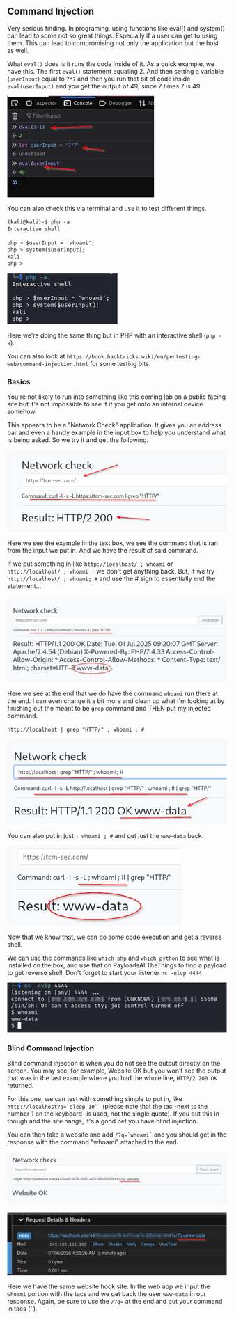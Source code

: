 ## Command Injection

Very serious finding.  In programing, using functions like eval() and system() can lead to some not so great things.  Especially if a user can get to using them.  This can lead to compromising not only the application but the host as well.

What `eval()` does is it runs the code inside of it.  As a quick example, we have this.  The first `eval()` statement equaling 2.  And then setting a variable (`userInput`) equal to `7*7` and then you run that bit of code inside `eval(userInput)` and you get the output of 49, since 7 times 7 is 49.

![ScreenShot1.png](Images2/ScreenShot1.png)

You can also check this via terminal and use it to test different things.

```
(kali@kali)-$ php -a
Interactive shell

php > $userInput = 'whoami';
php > system($userInput);
kali
php >
```

![ScreenShot2.png](Images2/ScreenShot2.png)

Here we're doing the same thing but in PHP with an interactive shell (`php -a`).

You can also look at `https://book.hacktricks.wiki/en/pentesting-web/command-injection.html` for some testing bits.

### Basics

You're not likely to run into something like this coming lab on a public facing site but it's not impossible to see if if you get onto an internal device somehow.

This appears to be a "Network Check" application.  It gives you an address bar and even a handy example in the input box to help you understand what is being asked.  So we try it and get the following.

![ScreenShot3.png](Images2/ScreenShot3.png)

Here we see the example in the text box, we see the command that is ran from the input we put in.  And we have the result of said command.

If we put something in like `http://localhost/ ; whoami` or `http://localhost/ ; whoami ;` we don't get anything back.  But, if we try `http://localhost/ ; whoami; #` and use the # sign to essentially end the statement...

![ScreenShot4.png](Images2/ScreenShot4.png)

Here we see at the end that we do have the command `whoami` run there at the end.  I can even change it a bit more and clean up what I'm looking at by finishing out the meant to be `grep` command and THEN put my injected command.

`http://localhost | grep "HTTP/" ; whoami ; #`

![ScreenShot5.png](Images2/ScreenShot5.png)

You can also put in just `; whoami ; #` and get just the `www-data` back.

![ScreenShot6.png](Images2/ScreenShot6.png)

Now that we know that, we can do some code execution and get a reverse shell.

We can use the commands like `which php` and `which python` to see what is installed on the box, and use that on PayloadsAllTheThings to find a payload to get reverse shell.  Don't forget to start your listener `nc -nlvp 4444`

![ScreenShot7.png](Images2/ScreenShot7.png)

### Blind Command Injection

Blind command injection is when you do not see the output directly on the screen.  You may see, for example, Website OK but you won't see the output that was in the last example where you had the whole line, `HTTP/2 200 OK` returned.

For this one, we can test with something simple to put in, like ```http://localhost?q=`sleep 10` ``` (please note that the tac -next to the number 1 on the keyboard- is used, not the single quote).  If you put this in though and the site hangs, it's a good bet you have blind injection.

You can then take a website and add ``` /?q=`whoami` ``` and you should get in the response with the command "whoami" attached to the end.

![ScreenShot8.png](Images2/ScreenShot8.png)

![ScreenShot9.png](Images2/ScreenShot9.png)

Here we have the same website.hook site.  In the web app we input the `whoami` portion with the tacs and we get back the user `www-data` in our response.  Again, be sure to use the `/?q=` at the end and put your command in tacs (``` ` ```).